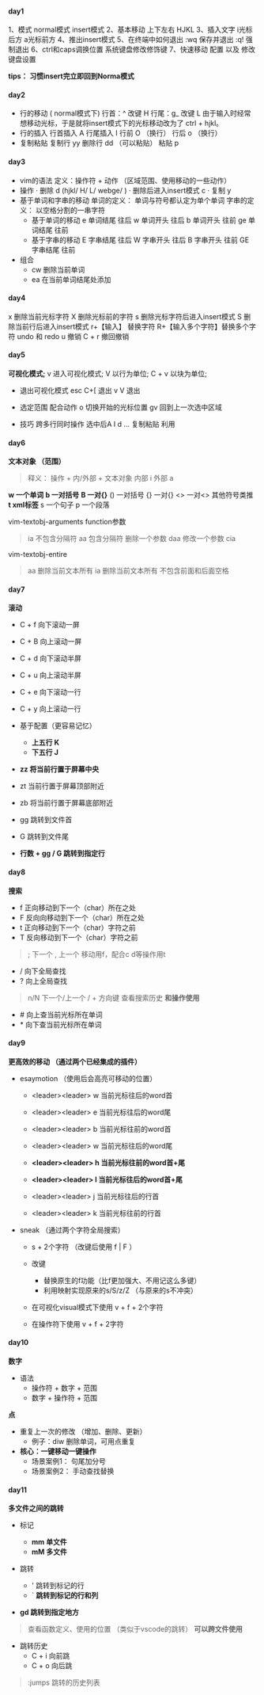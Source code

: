 #### day1

1、模式
      normal模式 insert模式
2、基本移动 上下左右 HJKL
3、插入文字 i光标后方 a光标前方
4、推出insert模式
5、在终端中如何退出
    :wq 保存并退出  :q! 强制退出
6、ctrl和caps调换位置
    系统键盘修改修饰键
7、快速移动
    配置 以及 修改键盘设置

**tips： 习惯insert完立即回到Norma模式**

#### day2

* 行的移动 ( normal模式下)
行首：^ 改键 H
行尾：g_ 改键 L
由于输入时经常想移动光标，于是就将insert模式下的光标移动改为了 ctrl + hjkl。
* 行的插入
行首插入 A
行尾插入 I
行前 O （换行）
行后 o  （换行）
* 复制粘贴
复制行 yy
删除行 dd （可以粘贴）
粘贴 p

#### day3

* vim的语法
    定义：操作符 + 动作 （区域范围、使用移动的一些动作）
* 操作
· 删除 d (hjkl/ H/ L/ webge/ )
· 删除后进入insert模式 c
· 复制 y
* 基于单词和字串的移动
单词的定义： 单词与符号都认定为单个单词
字串的定义： 以空格分割的一串字符
  * 基于单词的移动
    e 单词结尾 往后
    w 单词开头 往后
    b 单词开头 往前
    ge 单词结尾 往前
  * 基于字串的移动
    E 字串结尾 往后
    W 字串开头 往后
    B 字串开头 往前
    GE 字串结尾 往前
* 组合
  * cw 删除当前单词
  * ea 在当前单词结尾处添加

#### day4

x 删除当前光标字符
X 删除光标前的字符
s 删除光标字符后进入insert模式
S 删除当前行后进入insert模式
r+【输入】 替换字符
R+【输入多个字符】替换多个字符
undo 和 redo
u 撤销
C + r 撤回撤销

#### day5

 **可视化模式;**
v 进入可视化模式;
V 以行为单位;
C + v 以块为单位;

* 退出可视化模式
esc C+[ 退出
v V 退出

* 选定范围
配合动作
o 切换开始的光标位置
gv 回到上一次选中区域

* 技巧
跨多行同时操作 选中后A I d ...
复制粘贴 利用

#### day6

**文本对象 （范围）**
> 释义：
> 操作 + 内/外部 + 文本对象
 内部 i
 外部 a

 **w 一个单词**
 **b  一对括号**
**B  一对{}**
() 一对括号
{} 一对{}
<> 一对<>
其他符号类推
 **t xml标签**
s 一个句子
p 一个段落

vim-textobj-arguments function参数
> ia 不包含分隔符
    aa 包含分隔符
    删除一个参数 daa
    修改一个参数 cia

vim-textobj-entire
> aa 删除当前文本所有
ia 删除当前文本所有 不包含前面和后面空格

#### day7

 **滚动**

* C + f 向下滚动一屏
* C + B 向上滚动一屏
* C + d 向下滚动半屏
* C + u 向上滚动半屏
* C + e 向下滚动一行
* C + y 向上滚动一行
* 基于配置（更容易记忆）
  * **上五行 K**
  * **下五行 J**
  
* **zz 将当前行置于屏幕中央**
* zt 当前行置于屏幕顶部附近
* zb 将当前行置于屏幕底部附近
* gg 跳转到文件首
* G 跳转到文件尾
* **行数 + gg / G 跳转到指定行**

#### day8

**搜索**

* f 正向移动到下一个（char）所在之处
* F 反向向移动到下一个（char）所在之处
* t 正向移动到下一个（char）字符之前
* T 反向移动到下一个（char）字符之前

> ; 下一个
> , 上一个
> 移动用f，配合c d等操作用t

* / 向下全局查找
* ? 向上全局查找

> n/N 下一个/上一个
> / + 方向键 查看搜索历史
> **和操作使用**

* \# 向上查当前光标所在单词
* \* 向下查当前光标所在单词

#### day9

**更高效的移动 （通过两个已经集成的插件）**

* esaymotion （使用后会高亮可移动的位置）
  * \<leader>\<leader> w  当前光标往后的word首
  * \<leader>\<leader> e  当前光标往后的word尾
  * \<leader>\<leader> b  当前光标往前的word首
  * \<leader>\<leader> w  当前光标往后的word尾

  * **\<leader>\<leader> h  当前光标往前的word首+尾**
  * **\<leader>\<leader> l  当前光标往后的word首+尾**

  * \<leader>\<leader> j  当前光标往后的行首
  * \<leader>\<leader> k  当前光标往前的行首

* sneak （通过两个字符全局搜索）
  * s + 2个字符 （改键后使用 f | F ）
  * 改键
    * 替换原生的f功能（比f更加强大、不用记这么多键）
    * 利用映射实现原来的s/S/z/Z （与原来的s不冲突）
  
  * 在可视化visual模式下使用 v + f + 2个字符
  * 在操作符下使用 v + f + 2字符  
  
#### day10

**数字**

* 语法
  * 操作符 + 数字 + 范围
  * 数字 + 操作符 + 范围

**点**

* 重复上一次的修改 （增加、删除、更新）
  * 例子：diw 删除单词，可用点重复
* **核心：一键移动一键操作**
  * 场景案例1： 句尾加分号
  * 场景案例2： 手动查找替换

#### day11

**多文件之间的跳转**

* 标记
  * **mm 单文件**
  * **mM 多文件**
* 跳转
  * ' 跳转到标记的行
  * ` **跳转到标记的行和列**

* **gd 跳转到指定地方**

> 查看函数定义、使用的位置 （类似于vscode的跳转）
> **可以跨文件使用**

* 跳转历史
  * C + i 向前跳
  * C + o 向后跳

> :jumps 跳转的历史列表
